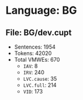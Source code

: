 Language: BG
============

## File: BG/dev.cupt
* Sentences: 1954
* Tokens: 42020
* Total VMWEs: 670
  * `IAV`: 8
  * `IRV`: 240
  * `LVC.cause`: 35
  * `LVC.full`: 214
  * `VID`: 173

